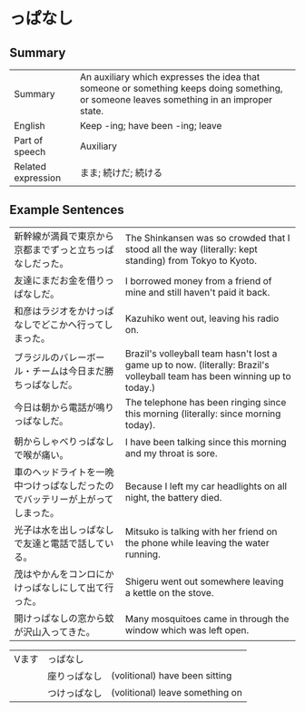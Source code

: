 # っぱなし

## Summary

<table><tr>   <td>Summary</td>   <td>An auxiliary which expresses the idea that someone or something keeps doing something, or someone leaves something in an improper state.</td></tr><tr>   <td>English</td>   <td>Keep -ing; have been -ing; leave</td></tr><tr>   <td>Part of speech</td>   <td>Auxiliary</td></tr><tr>   <td>Related expression</td>   <td>まま; 続けだ; 続ける</td></tr></table>

## Example Sentences

<table><tr>   <td>新幹線が満員で東京から京都までずっと立ちっぱなしだった。</td>   <td>The Shinkansen was so crowded that I stood all the way (literally: kept standing) from Tokyo to Kyoto.</td></tr><tr>   <td>友達にまだお金を借りっぱなしだ。</td>   <td>I borrowed money from a friend of mine and still haven't paid it back.</td></tr><tr>   <td>和彦はラジオをかけっぱなしでどこかへ行ってしまった。</td>   <td>Kazuhiko went out, leaving his radio on.</td></tr><tr>   <td>ブラジルのバレーボール・チームは今日まだ勝ちっぱなしだ。</td>   <td>Brazil's volleyball team hasn't lost a game up to now. (literally: Brazil's volleyball team has been winning up to today.)</td></tr><tr>   <td>今日は朝から電話が鳴りっぱなしだ。</td>   <td>The telephone has been ringing since this morning (literally: since morning today).</td></tr><tr>   <td>朝からしゃべりっぱなしで喉が痛い。</td>   <td>I have been talking since this morning and my throat is sore.</td></tr><tr>   <td>車のヘッドライトを一晩中つけっぱなしだったのでバッテリーが上がってしまった。</td>   <td>Because I left my car headlights on all night, the battery died.</td></tr><tr>   <td>光子は水を出しっぱなしで友達と電話で話している。</td>   <td>Mitsuko is talking with her friend on the phone while leaving the water running.</td></tr><tr>   <td>茂はやかんをコンロにかけっぱなしにして出て行った。</td>   <td>Shigeru went out somewhere leaving a kettle on the stove.</td></tr><tr>   <td>開けっぱなしの窓から蚊が沢山入ってきた。</td>   <td>Many mosquitoes came in through the window which was left open.</td></tr></table>

<table class="table"><tbody><tr class="tr head"><td class="td"><span class="bold">Vます</span></td><td class="td"><span class="concept">っぱなし</span></td><td class="td"></td></tr><tr class="tr"><td class="td"></td><td class="td"><span>座り</span><span class="concept">っぱなし</span></td><td class="td"><span>(volitional) have been sitting</span></td></tr><tr class="tr"><td class="td"></td><td class="td"><span>つけ</span><span class="concept">っぱなし</span></td><td class="td"><span>(volitional) leave something on</span></td></tr></tbody></table>

